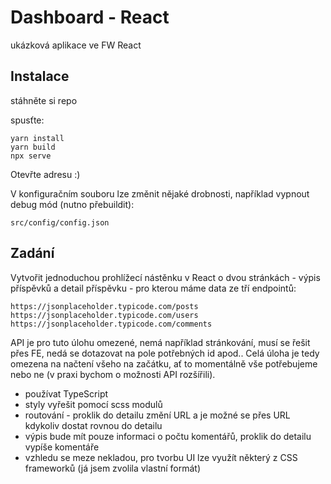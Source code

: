 # Dashboard - React
ukázková aplikace ve FW React
## Instalace

stáhněte si repo

spusťte:
```shell script
yarn install
yarn build
npx serve
```

Otevřte adresu :)

V konfiguračním souboru lze změnit nějaké drobnosti, například vypnout debug mód (nutno přebuildit):

```
src/config/config.json
```

## Zadání

Vytvořit jednoduchou prohlížecí nástěnku v React o dvou stránkách - výpis příspěvků a detail příspěvku - pro kterou máme data ze tří endpointů:
```
https://jsonplaceholder.typicode.com/posts
https://jsonplaceholder.typicode.com/users
https://jsonplaceholder.typicode.com/comments
```

API je pro tuto úlohu omezené, nemá například stránkování, musí se řešit přes FE, nedá se dotazovat na pole potřebných id apod.. Celá úloha je tedy omezena na načtení všeho na začátku, ať to momentálně vše potřebujeme nebo ne (v praxi bychom o možnosti API rozšířili).

- používat TypeScript
- styly vyřešit pomocí scss modulů
- routování - proklik do detailu změní URL a je možné se přes URL kdykoliv dostat rovnou do detailu
- výpis bude mít pouze informaci o počtu komentářů, proklik do detailu vypíše komentáře
- vzhledu se meze nekladou, pro tvorbu UI lze využít některý z CSS frameworků (já jsem zvolila vlastní formát)
